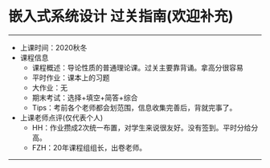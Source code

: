 # 嵌入式系统设计      过关指南(欢迎补充)
------------
- 上课时间：2020秋冬
- 课程信息
  - 课程概述：导论性质的普通理论课。过关主要靠背诵。拿高分很容易
  - 平时作业：课本上的习题
  - 大作业：无
  - 期末考试：选择+填空+简答+综合
  - Tips：考前各个老师都会划范围，信息收集完善后，背就完事了。
- 上课老师点评(仅代表个人)
  - HH：作业攒成2次统一布置，对学生来说很友好。没有签到。平时分给分高。
  - FZH：20年课程组组长，出卷老师。
 -------
